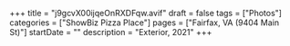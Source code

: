+++
title = "j9gcvX00ijqeOnRXDFqw.avif"
draft = false
tags = ["Photos"]
categories = ["ShowBiz Pizza Place"]
pages = ["Fairfax, VA (9404 Main St)"]
startDate = ""
description = "Exterior, 2021"
+++
